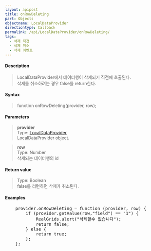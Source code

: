 ```yaml
---
layout: apipost
title: onRowDeleting
part: Objects
objectname: LocalDataProvider
directiontype: Callback
permalink: /api/LocalDataProvider/onRowDeleting/
tags:
  - 삭제 직전
  - 삭제 취소 
  - 삭제 이벤트
---
```



#### Description

> LocalDataProvider에서 데이터행이 삭제되기 직전에 호출된다.  
> 삭제를 취소하려는 경우 false를 return한다.

#### Syntax

> function onRowDeleting(provider, row);

#### Parameters

> **provider**  
> Type: [LocalDataProvider](/api/LocalDataProvider/)  
> LocalDataProvider object.

> **row**  
> Type: Number  
> 삭제되는 데이터행의 id

#### Return value

> Type: Boolean  
> false를 리턴하면 삭제가 취소된다.

#### Examples 

<pre class="prettyprint">
    provider.onRowDeleting = function (provider, row) {
        if (provider.getValue(row,"field") == "1") {
            RealGrids.alert("삭제할수 없습니다");
            return false;  
        } else {
            return true;
        };
    };
</pre>

